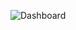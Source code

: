 ![Dashboard](https://github.com/AlainRBurkhard/Zurich_mobility/assets/114851831/0556d6a7-b73b-440c-9adf-959c20dd0043)
